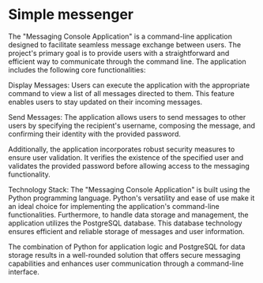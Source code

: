 # Simple messenger
The "Messaging Console Application" is a command-line application designed to facilitate seamless message exchange between users. The project's primary goal is to provide users with a straightforward and efficient way to communicate through the command line. The application includes the following core functionalities:

Display Messages:
Users can execute the application with the appropriate command to view a list of all messages directed to them. This feature enables users to stay updated on their incoming messages.

Send Messages:
The application allows users to send messages to other users by specifying the recipient's username, composing the message, and confirming their identity with the provided password.

Additionally, the application incorporates robust security measures to ensure user validation. It verifies the existence of the specified user and validates the provided password before allowing access to the messaging functionality.

Technology Stack:
The "Messaging Console Application" is built using the Python programming language. Python's versatility and ease of use make it an ideal choice for implementing the application's command-line functionalities. Furthermore, to handle data storage and management, the application utilizes the PostgreSQL database. This database technology ensures efficient and reliable storage of messages and user information.

The combination of Python for application logic and PostgreSQL for data storage results in a well-rounded solution that offers secure messaging capabilities and enhances user communication through a command-line interface.
